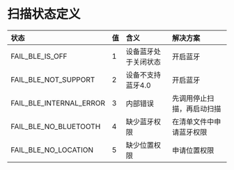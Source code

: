 # 扫描状态定义

|状态	|值	|含义	|解决方案|
|:--|:--|:--|:--|
|FAIL_BLE_IS_OFF|1|设备蓝牙处于关闭状态|开启蓝牙|
|FAIL_BLE_NOT_SUPPORT|2|设备不支持蓝牙4.0|开启蓝牙|
|FAIL_BLE_INTERNAL_ERROR|3|内部错误|先调用停止扫描，再启动扫描|
|FAIL_BLE_NO_BLUETOOTH|4|缺少蓝牙权限|在清单文件中申请蓝牙权限|
|FAIL_BLE_NO_LOCATION|5|缺少位置权限|申请位置权限|
